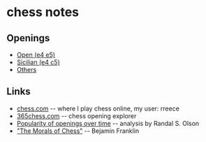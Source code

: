 chess notes
================================================================================

Openings
--------------------------------------------------------------------------------

-   [Open (e4 e5)](open.html)
-   [Sicilian (e4 c5)](sicilian.html)
-   [Others](other.html)


Links
--------------------------------------------------------------------------------

-   [chess.com](http://www.chess.com/) -- where I play chess online, my user: rreece
-   [365chess.com](http://www.365chess.com/opening.php) -- chess opening explorer
-   [Popularity of openings over time](http://www.randalolson.com/2014/05/26/a-data-driven-exploration-of-the-evolution-of-chess-popularity-of-openings/) -- analysis by Randal S. Olson
-   ["The Morals of Chess"](http://www.angelfire.com/games5/chessodyssey/benfranklin.htm) -- Bejamin Franklin


